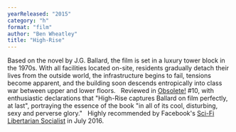 ```yaml
---
yearReleased: "2015"
category: "h"
format: "film"
author: "Ben Wheatley"
title: "High-Rise"
---
```

Based on the novel by J.G. Ballard, the film is set in a  luxury tower block in the 1970s. With all facilities located on-site, residents  gradually detach their lives from the outside world, the infrastructure begins  to fail, tensions become apparent, and the building soon descends entropically  into class war between upper and lower floors.
 
Reviewed in <a href="http://obsolete-press.com/wp-content/uploads/2017/02/obso10finalwatermarksample.pdf"> Obsolete!</a> #10, with enthusiastic declarations that "High-Rise  captures Ballard on film perfectly, at last", portraying the essence of the book  "in all of its cool, disturbing, sexy and perverse glory."
 
Highly recommended by Facebook's <a href="https://www.facebook.com/scifilibibertariansocialist/?fref=ts">Sci-Fi  Libertarian Socialist</a> in July 2016.
 